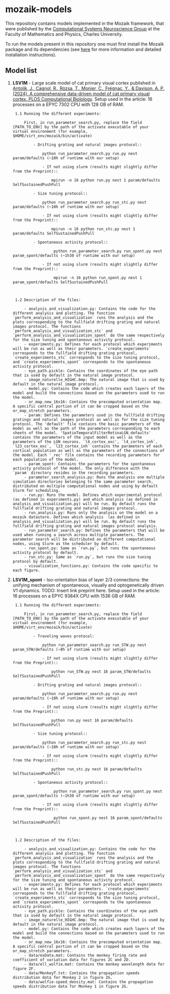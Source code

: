 # mozaik-models
This repository contains models implemented in the Mozaik framework, that were published by the [Computational Systems Neuroscience Group](http://csng.mff.cuni.cz/) at the Faculty of Mathematics and Physics, Charles University. 

To run the models present in this repository one must first install the Mozaik package and its dependencies (see [here](https://github.com/CSNG-MFF/mozaik) for more information and detailed installation instructions).

## Model list

1. **LSV1M**  - Large scale model of cat primary visual cortex published in [Antolík, J., Cagnol, R., Rózsa, T., Monier, C., Frégnac, Y., & Davison, A. P. (2024). A comprehensive data-driven model of cat primary visual cortex. PLOS Computational Biolology](https://pmc.ncbi.nlm.nih.gov/articles/PMC11371232/). Setup used in the article: 16 processes on a EPYC 7302 CPU with 128 GB of RAM.
        
        1.1 Running the different experiments:

            First, in run_parameter_search.py, replace the field [PATH_TO_ENV] by the path of the activate executable of your virtual environment (for example, $HOME/virt_env/mozaik/bin/activate)

                - Drifting grating and natural images protocol::

                    python run_parameter_search.py run.py nest param/defaults (~10h of runtime with our setup)

                    - If not using slurm (results might slightly differ from the Preprint)::

                        mpirun -n 16 python run.py nest 1 param/defaults SelfSustainedPushPull

                - Size tuning protocol::

                    python run_parameter_search.py run_stc.py nest param/defaults (~10h of runtime with our setup)

                    - If not using slurm (results might slightly differ from the Preprint)::

                        mpirun -n 16 python run_stc.py nest 1 param/defaults SelfSustainedPushPull

                - Spontaneous activity protocol::

                         python run_parameter_search.py run_spont.py nest param_spont/defaults (~1h30 of runtime with our setup)

                    - If not using slurm (results might slightly differ from the Preprint)::

                         mpirun -n 16 python run_spont.py nest 1 param_spont/defaults SelfSustainedPushPull



        1.2 Description of the files:
        
            - analysis_and_visualization.py: Contains the code for the different analysis and plotting. The function `perform_analysis_and_visualization` runs the analysis and the plots corresponding to the fullfield drifting grating and natural images protocol. The functions `perform_analysis_and_visualization_stc` and `perform_analysis_and_visualization_spont` do the same respectively for the size tuning and spontaneous activity protocol.
            - experiments.py: Defines for each protocol which experiments will be run as well as their parameters. `create_experiments` corresponds to the fullfield drifting grating protocol, `create_experiments_stc` corresponds to the size tuning protocol, and `create_experiments_spont` corresponds to the spontaneous activity protocol.
            - eye_path.pickle: Contains the coordinates of the eye path that is used by default in the natural image protocol. 
            - image_naturelle_HIGHC.bmp: The natural image that is used by default in the natural image protocol.
            - model.py: Contains the code which creates each layers of the model and build the connections based on the parameters used to run the model.
            - or_map_new_16x16: Contains the precomputed orientation map. A specific central portion of it can be cropped based on the or_map_stretch parameters.
            - param: Defines the parameters used in the fullfield drifting gratings and natural images protocol as well as for the size tuning protocol. The 'default' file contains the basic parameters of the model as well as the path of the parameters corresponding to each sheets of the model. 'SpatioTemporalFilterRetinaLGN_defaults' contains the parameters of the input model as well as the parameters of the LGN neurons. `l4_cortex_exc', `l4_cortex_inh`, `l23_cortex_exc`, `l23_cortex_inh` contains the parameters of each cortical population as well as the parameters of the connections of the model. Each '_rec' file contains the recording parameters for each population of the model.
            - param_spont: Contains the parameters for the spontaneous activity protocol of the model. The only difference with the `param` directory resides in the recording parameters.
            - parameter_search_analysis.py: Runs the analysis one multiple simulation directories belonging to the same parameter search, distributed on multiple computational nodes and using by default Slurm for scheduling.
            - run.py: Runs the model. Defines which experimental protocol (as defined in experiments.py) and which analysis (as defined in analysis_and_visualization.py) will be run. By default runs the fullfield drifting grating and natural images protocol.
            - run_analysis.py: Runs only the analysis on the model on a mozaik datastore. Defines which analysis  (as defined in analysis_and_visualization.py) will be run. By default runs the fullfield drifting grating and natural images protocol analysis.
            - run_parameter_search.py: Defines the parameters that will be used when running a search across multiple parameters. The parameter search will be distributed on different computational nodes, using Slurm as the scheduler by default. 
            - run_spont.py: Same as `run.py`, but runs the spontaneous activity protocol by default. 
            - run_stc.py: Same as `run.py`, but runs the size tuning protocol by default. 
            - visualization_functions.py: Contains the code specific to each figure. 


2. **LSV1M_spont**  - Iso-orientation bias of layer 2/3 connections: the unifying mechanism of spontaneous, visually and optogenetically driven V1 dynamics. TODO: Insert link preprint here. Setup used in the article: 16 processes on a EPYC 9384X CPU with 1536 GB of RAM.
 
        1.1 Running the different experiments:

            First, in run_parameter_search.py, replace the field [PATH_TO_ENV] by the path of the activate executable of your virtual environment (for example, $HOME/virt_env/mozaik/bin/activate)

                - Traveling waves protocol:

                    python run_parameter_search.py run_STW.py nest param_STW/defaults (~8h of runtime with our setup)

                    - If not using slurm (results might slightly differ from the Preprint)::

                        python run_STW.py nest 16 param_STW/defaults SelfSustainedPushPull

                - Drifting grating and natural images protocol::

                    python run_parameter_search.py run.py nest param/defaults (~10h of runtime with our setup)

                    - If not using slurm (results might slightly differ from the Preprint)::

                        python run.py nest 16 param/defaults SelfSustainedPushPull

                - Size tuning protocol::

                    python run_parameter_search.py run_stc.py nest param/defaults (~10h of runtime with our setup)

                    - If not using slurm (results might slightly differ from the Preprint)::

                        python run_stc.py nest 16 param/defaults SelfSustainedPushPull

                - Spontaneous activity protocol::

                         python run_parameter_search.py run_spont.py nest param_spont/defaults (~1h30 of runtime with our setup)

                    - If not using slurm (results might slightly differ from the Preprint)::

                         python run_spont.py nest 16 param_spont/defaults SelfSustainedPushPull



        1.2 Description of the files:

            - analysis_and_visualization.py: Contains the code for the different analysis and plotting. The function `perform_analysis_and_visualization` runs the analysis and the plots corresponding to the fullfield drifting grating and natural images protocol. The functions `perform_analysis_and_visualization_stc` and `perform_analysis_and_visualization_spont` do the same respectively for the size tuning and spontaneous activity protocol.
            - experiments.py: Defines for each protocol which experiments will be run as well as their parameters. `create_experiments` corresponds to the fullfield drifting grating protocol, `create_experiments_stc` corresponds to the size tuning protocol, and `create_experiments_spont` corresponds to the spontaneous activity protocol.
            - eye_path.pickle: Contains the coordinates of the eye path that is used by default in the natural image protocol.
            - image_naturelle_HIGHC.bmp: The natural image that is used by default in the natural image protocol.
            - model.py: Contains the code which creates each layers of the model and build the connections based on the parameters used to run the model.
            - or_map_new_16x16: Contains the precomputed orientation map. A specific central portion of it can be cropped based on the or_map_stretch parameters.
            - data/exData.mat: Contains the monkey firing rate and coefficient of variation data for figures 2C and 2D.
            - data/ell_wolfie.mat: Contains the monkey wavelength data for figure 2F.
            - data/MonkeyT.txt: Contains the propagation speeds distribution data for Monkey 2 in figure 2G.
            - data/wolfie-speed_density.mat: Contains the propagation speeds distribution data for Monkey 1 in figure 2G.

